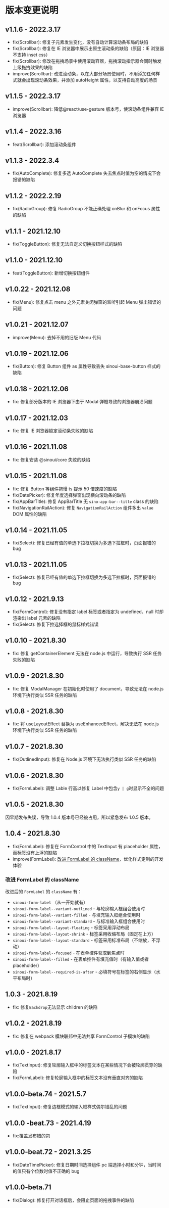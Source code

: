 # 版本变更说明

## v1.1.6 - 2022.3.17

- fix(Scrollbar): 修复子元素发生变化，没有自动计算滚动条布局的缺陷
- fix(Scrollbar): 修复在 IE 浏览器中展示出原生滚动条的缺陷（原因：IE 浏览器不支持 inset css）
- fix(Scrollbar): 修改在拖拽场景中使用滚动容器，拖拽滚动指示器会同时触发上级拖拽效果的缺陷
- improve(Scrollbar): 改进滚动条，以在大部分场景使用时，不用添加任何样式就会出现滚动条效果，并添加 autoHeight 属性，以支持自动高度的场景

## v1.1.5 - 2022.3.17

- improve(Scrollbar): 降低@react/use-gesture 版本号，使滚动条组件兼容 IE 浏览器

## v1.1.4 - 2022.3.16

- feat(Scrollbar): 添加滚动条组件

## v1.1.3 - 2022.3.4

- fix(AutoComplete): 修复多选 AutoComplete 失去焦点时值为空的情况下会报错的缺陷

## v1.1.2 - 2022.2.19

- fix(RadioGroup): 修复 RadioGroup 不能正确处理 onBlur 和 onFocus 属性的缺陷

## v1.1.1 - 2021.12.10

- fix(ToggleButton): 修复无法自定义切换按钮样式的缺陷

## v1.1.0 - 2021.12.10

- feat(ToggleButton): 新增切换按钮组件

## v1.0.22 - 2021.12.08

- fix(Menu): 修复点击 menu 之外元素关闭弹窗的监听引起 Menu 弹出错误的问题

## v1.0.21 - 2021.12.07

- improve(Menu): 去掉不用的旧版 Menu 代码

## v1.0.19 - 2021.12.06

- fix(Button): 修复 Button 组件 as 属性导致丢失 sinoui-base-button 样式的缺陷

## v1.0.18 - 2021.12.06

- fix: 修复部分版本的 IE 浏览器下由于 Modal 弹框导致的浏览器崩溃问题

## v1.0.17 - 2021.12.03

- fix: 修复 IE 浏览器锁定滚动条失败的缺陷

## v1.0.16 - 2021.11.08

- fix: 修复安装 @sinoui/core 失败的缺陷

## v1.0.15 - 2021.11.08

- fix: 修复 Button 等组件拖慢 ts 提示 50 倍速度的缺陷
- fix(DatePicker): 修复年度选择弹窗出现横向滚动条的缺陷
- fix(AppBarTitle): 修复 AppBarTitle 无 `sino-app-bar--title` class 的缺陷
- fix(NavigationRailAction): 修复 `NavigationRailAction` 组件多出 `value` DOM 属性的缺陷

## v1.0.14 - 2021.11.05

- fix(Select): 修复已经有值的单选下拉框切换为多选下拉框时，页面报错的 bug

## v1.0.13 - 2021.11.05

- fix(Select): 修复已经有值的单选下拉框切换为多选下拉框时，页面报错的 bug

## v1.0.12 - 2021.9.13

- fix(FormControl): 修复没有指定 label 标签或者指定为 undefined、null 时却渲染出 label 元素的缺陷
- fix(Select): 修复下拉选择框的鼠标样式错误

## v1.0.10 - 2021.8.30

- fix: 修复 getContainerElement 无法在 node.js 中运行，导致执行 SSR 任务失败的缺陷

## v1.0.9 - 2021.8.30

- fix: 修复 ModalManager 在初始化时使用了 document，导致无法在 node.js 环境下执行类似 SSR 任务的缺陷

## v1.0.8 - 2021.8.30

- fix: 将 useLayoutEffect 替换为 useEnhancedEffect，解决无法在 node.js 环境下执行类似 SSR 任务的缺陷

## v1.0.7 - 2021.8.30

- fix(OutlinedInput): 修复在 Node.js 环境下无法执行类似 SSR 任务的缺陷

## v1.0.6 - 2021.8.30

- fix(FormLabel): 调整 Lable 行高以修复 Label 中包含`y | g`时显示不全的问题

## v1.0.5 - 2021.8.30

因早期发布失误，导致 1.0.4 版本号已经被占用，所以紧急发布 1.0.5 版本。

## 1.0.4 - 2021.8.30

- fix(FormLabel): 修复在 FormControl 中的 TextInput 有 placeholder 属性，而标签没有上浮的缺陷
- improve(FormLabel): [改进 FormLabel 的 className](#改进-formlabel-的-classname)，优化样式定制的开发体验

### 改进 FormLabel 的 className

改进后的 `FormLabel` 的 `className` 有：

- `sinoui-form-label` （从一开始就有）
- `sinoui-form-label--variant-outlined` - 与轮廓输入框组合使用时
- `sinoui-form-label--variant-filled` - 与填充输入框组合使用时
- `sinoui-form-label--variant-standard` - 与标准输入框组合使用时
- `sinoui-form-label--layout-floating` - 标签采用浮动布局
- `sinoui-form-label--layout-shrink` - 标签采用收缩布局（固定在上方）
- `sinoui-form-label--layout-standard` - 标签采用标准布局（不缩放，不浮动）
- `sinoui-form-label--focused` - 在表单控件获取到焦点时
- `sinoui-form-label--filled` - 在表单控件有填充值时（有输入值或者 placeholder）
- `sinoui-form-label--required-is-after` - 必填符号在标签的右侧显示（水平布局时）

## 1.0.3 - 2021.8.19

- fix: 修复`Backdrop`无法显示 children 的缺陷

## v1.0.2 - 2021.8.19

- fix: 修复在 webpack 模块联邦中无法共享 FormControl 子模块的缺陷

## v1.0.0 - 2021.8.17

- fix(TextInput): 修复轮廓输入框中的标签文本在某些情况下会被轮廓贯穿的缺陷
- fix(FormLabel): 修复轮廓输入框中的标签文本没有垂直对齐的缺陷

## v1.0.0-beta.74 - 2021.5.7

- fix(TextInput): 修复边框模式的输入框样式偶尔错乱的问题

## v1.0.0 -beat.73 - 2021.4.19

- fix:覆盖发布错的包

## v1.0.0-beat.72 - 2021.3.25

- fix(DateTimePicker): 修复日期时间选择组件 pc 端选择小时和分钟，当时间的值只有个位数时值不正确的 bug

## v1.0.0-beta.71

- fix(Dialog): 修复打开对话框后，会阻止页面的拖拽事件的缺陷
